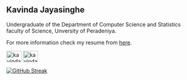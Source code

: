 ## Kavinda Jayasinghe
Undergraduate of the Department of Computer Science and Statistics faculty of Science, Unversity of Peradeniya.

For more information check my resume from [here](https://drive.google.com/file/d/1-5fXc5O_neUB9OAnVSMTpj0Wv1hbOiyZ/view?usp=share_link).

<a href="https://linkedin.com/in/kavinda-jayasinghe-pdn" target="blank"><img align="center" src="https://raw.githubusercontent.com/rahuldkjain/github-profile-readme-generator/master/src/images/icons/Social/linked-in-alt.svg" alt="kavinda-jayasinghe-pdn" height="30" width="40" /></a>
<a href="https://instagram.com/kavinda__jayasinghe" target="blank"><img align="center" src="https://raw.githubusercontent.com/rahuldkjain/github-profile-readme-generator/master/src/images/icons/Social/instagram.svg" alt="kavinda__jayasinghe" height="30" width="40" /></a>

[![GitHub Streak](https://github-readme-streak-stats.herokuapp.com?user=kavinda-jayasinghe&theme=dark)](https://git.io/streak-stats)





